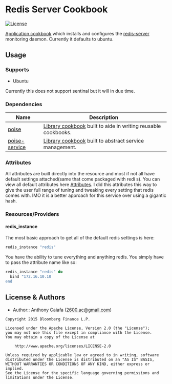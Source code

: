 # Redis Server Cookbook
[![License](https://img.shields.io/badge/license-Apache_2-blue.svg)](https://www.apache.org/licenses/LICENSE-2.0)

[Application cookbook][0] which installs and configures the [redis-server][1] monitoring daemon. Currently it defaults to ubuntu. 

## Usage
### Supports
- Ubuntu 

Currently this does not support sentinal but it will in due time.

### Dependencies
| Name | Description |
|------|-------------|
| [poise][2] | [Library cookbook][4] built to aide in writing reusable cookbooks. |
| [poise-service][3] | [Library cookbook][4] built to abstract service management. |

### Attributes
All attributes are built directly into the resource and most if not all have default settings attached(same that come packaged with redi    s). You can view all default attributes here [Attributes][5]. I did this attributes this way to give the user full range of tuning and tweaking every setting that redis comes with. IMO it is a better approach for this service over using a gigantic hash.

### Resources/Providers

#### redis_instance
The most basic approach to get all of the default redis settings is here:

```ruby
redis_instance "redis"
```

You have the ability to tune everything and anything redis. You simply have to pass the attribute name like so:

```ruby
redis_instance "redis" do
  bind "172.16.10.10
end
```

License & Authors
-----------------
- Author:: Anthony Caiafa (<2600.ac@gmail.com>)

```text
Copyright 2015 Bloomberg Finance L.P.

Licensed under the Apache License, Version 2.0 (the "License");
you may not use this file except in compliance with the License.
You may obtain a copy of the License at

    http://www.apache.org/licenses/LICENSE-2.0

Unless required by applicable law or agreed to in writing, software
distributed under the License is distributed on an "AS IS" BASIS,
WITHOUT WARRANTIES OR CONDITIONS OF ANY KIND, either express or implied.
See the License for the specific language governing permissions and
limitations under the License.
```

[0]: http://blog.vialstudios.com/the-environment-cookbook-pattern#theapplicationcookbook
[1]: http://redis.io/
[2]: https://github.com/poise/poise
[3]: https://github.com/poise/poise-service
[4]: http://blog.vialstudios.com/the-environment-cookbook-pattern#thelibrarycookbook
[5]: libraries/redis_instance.rb
